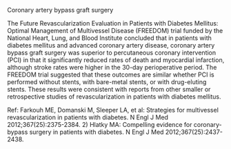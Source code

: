 Coronary artery bypass graft surgery

The Future Revascularization Evaluation in Patients with Diabetes Mellitus: Optimal Management of Multivessel Disease (FREEDOM) trial funded by the National Heart, Lung, and Blood Institute concluded that in patients with diabetes mellitus and advanced coronary artery disease, coronary artery bypass graft surgery was superior to percutaneous coronary intervention (PCI) in that it significantly reduced rates of death and myocardial infarction, although stroke rates were higher in the 30-day perioperative period. The FREEDOM trial suggested that these outcomes are similar whether PCI is performed without stents, with bare-metal stents, or with drug-eluting stents. These results were consistent with reports from other smaller or retrospective studies of revascularization in patients with diabetes mellitus.

Ref:  Farkouh ME, Domanski M, Sleeper LA, et al: Strategies for multivessel revascularization in patients with diabetes. N Engl
J Med 2012;367(25):2375-2384. 2) Hlatky MA: Compelling evidence for coronary-bypass surgery in patients with diabetes.
N Engl J Med 2012;367(25):2437-2438.